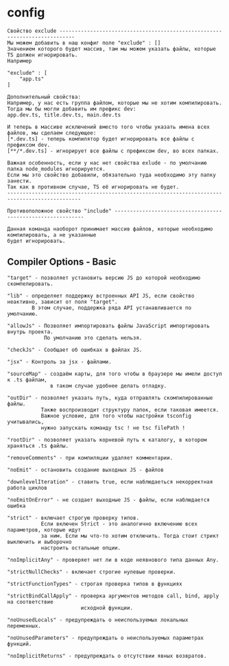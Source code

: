 # config

    Свойство exclude ---------------------------------------------------------------------------
    Мы можем добавить в наш конфиг поле "exclude" : []
    Значением которого будет массив, там мы можем указать файлы, которые TS должен игнорировать.
    Например

    "exclude" : [
        "app.ts"
    ]

    Дополнительный свойства:
    Например, у нас есть группа файлом, которые мы не хотим компилировать.
    Тогда мы бы могли добавить им префикс dev:
    app.dev.ts, title.dev.ts, main.dev.ts

    И теперь в массиве исключений вместо того чтобы указать имена всех файлов, мы сделаем следующее:
    [*.dev.ts] - теперь компилятор будет игнорировать все файлы с префиксом dev.
    [**/*.dev.ts] - игнорирует все файлы с префиксом dev, во всех папках.

    Важная особенность, если у нас нет свойства exlude - по умолчанию папка node_modules игнорируется.
    Если мы это свойство добавили, обязательно туда необходимо эту папку занести.
    Так как в противном случае, TS её игнорировать не будет.
    ----------------------------------------------------------------------------------------------

    Противоположное свойство "include" ------------------------------------------------------------

    Данная команда наоборот принимает массив файлов, которые необходимо компилировать, а не указанные
    будет игнорировать.

## Compiler Options - Basic

    "target" - позволяет установить версию JS до которой необходимо скомпелировать.

    "lib" - определяет поддержку встроенных API JS, если свойство неактивно, зависит от поля "target".
            В этом случае, поддержка ряда API устанавливается по умолчанию.

    "allowJs" - Позволяет импортировать файлы JavaScript импортировать внутрь проекта.
                По умолчанию это сделать нельзя.

    "checkJs" - Сообщает об ошибках в файлах JS.

    "jsx" - Контроль за jsx - файлами.

    "sourceMap" - создаём карты, для того чтобы в браузере мы имели доступ к .ts файлам,
                  в таком случае удобнее делать отладку.

    "outDir" - позволяет указать путь, куда отправлять скомпилированные файлы.
               Также воспроизводит структуру папок, если таковая имеется.
               Важное условие, для того чтобы настройки tsconfig учитывались,
               нужно запускать команду tsc ! не tsc filePath !

    "rootDir" - позволяет указать корневой путь к каталогу, в котором храняться .ts файлы.

    "removeComments" - при компиляции удаляет комментарии.

    "noEmit" - остановить создание выходных JS - файлов

    "downlevelIteration" - ставить true, если наблюдаеться некорректная работа циклов

    "noEmitOnError" - не создает выходные JS - файлы, если наблюдается ошибка

    "strict" - включает строгую проверку типов.
               Если включен Strict - это аналогично включению всех параметров, которые идут
               за ним. Если мы что-то хотим отключить. Тогда стоит стрикт выключить и выборочно
               настроить остальные опции.

    "noImplicitAny" - проверяет нет ли в коде неявнового типа данных Any.

    "strictNullChecks" - включает строгие нулевые проверки.

    "strictFunctionTypes" - строгая проверка типов в функциях

    "strictBindCallApply" - проверка аргументов методов call, bind, apply на соответствие
                            исходной функции.

    "noUnusedLocals" - предупреждать о неиспользуемых локальных переменных.

    "noUnusedParameters" - предупреждать о неиспользуемых параметрах функций.

    "noImplicitReturns" - предупреждать о отсутствии явных возвратов.
